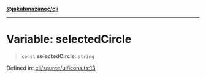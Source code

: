 [**@jakubmazanec/cli**](../../../README.md)

---

# Variable: selectedCircle

> `const` **selectedCircle**: `string`

Defined in:
[cli/source/ui/icons.ts:13](https://github.com/jakubmazanec/tools/blob/40ba1fb8bbde716fbe797d7886fffe14521e098a/packages/cli/source/ui/icons.ts#L13)
